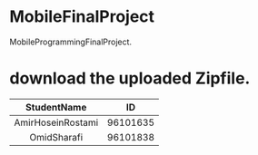 # MobileFinalProject
MobileProgrammingFinalProject.
# download the uploaded Zipfile.
| StudentName | ID |
| :---: | :---: |
| AmirHoseinRostami | 96101635 |
| OmidSharafi | 96101838 |
